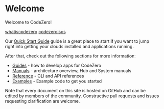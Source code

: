 # Welcome

Welcome to CodeZero!

[whatiscodezero](_fragments/whatiscodezero.md ":include")
[codezeroisos](_fragments/codezeroisos.md ":include")

Our [Quick Start Guide](/welcome/quickstart.md) guide is a great place to start
if you want to jump right into getting your clouds installed and applications
running.

After that, check out the following sections for more information:

- [Guides](/guides/overview.md) - how to develop apps for CodeZero
- [Manuals](/manuals/overview.md) - architecture overview, Hub and System
  manuals
- [Reference](/reference/overview.md) - CLI and API references
- [Examples](/examples/overview.md) - Example code to get you started

Note that every document on this site is hosted on GitHub and can be edited by
members of the community. Constructive pull requests and issues requesting
clarification are welcome.
